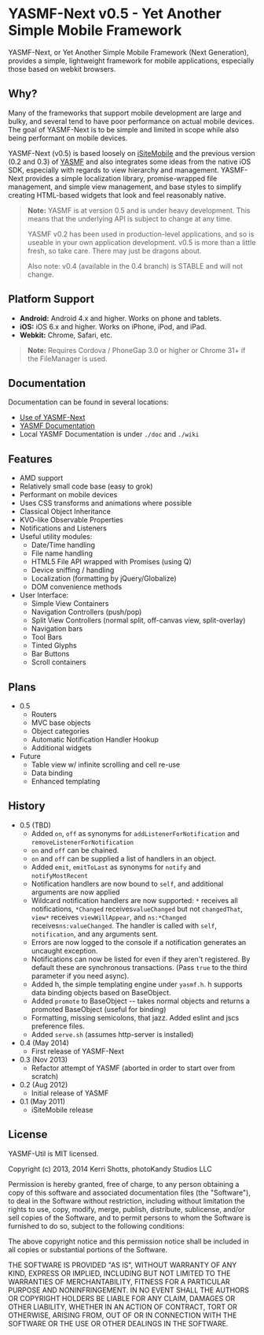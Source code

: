 YASMF-Next v0.5 - Yet Another Simple Mobile Framework
=====================================================

YASMF-Next, or Yet Another Simple Mobile Framework (Next Generation), provides a simple, lightweight framework for mobile applications, especially those based on webkit browsers.

Why?
----

Many of the frameworks that support mobile development are large and bulky, and several tend to have poor performance on actual mobile devices. The goal of YASMF-Next is to be simple and limited in scope while also being performant on mobile devices.

YASMF-Next (v0.5) is based loosely on [iSiteMobile](https://github.com/kerrishotts/iSite-Mobile) and the previous version (0.2 and 0.3) of [YASMF](https://github.com/photokandyStudios/YASMF) and also integrates some ideas from the native iOS SDK, especially with regards to view hierarchy and management. YASMF-Next provides a simple localization library, promise-wrapped file management, and simple view management, and base styles to simplify creating HTML-based widgets that look and feel reasonably native.

> **Note:** YASMF is at version 0.5 and is under heavy development. This means that the underlying API is subject to change at any time.
>
> YASMF v0.2 has been used in production-level applications, and so is useable in your own application development. v0.5 is more than a little fresh, so take care. There may just be dragons about.
>
> Also note: v0.4 (available in the 0.4 branch) is STABLE and will not change.

Platform Support
----------------

- **Android:** Android 4.x and higher. Works on phone and tablets.
- **iOS:** iOS 6.x and higher. Works on iPhone, iPod, and iPad.
- **Webkit:** Chrome, Safari, etc.

> **Note:** Requires Cordova / PhoneGap 3.0 or higher or Chrome 31+ if the FileManager is used.

Documentation
-------------

Documentation can be found in several locations:

- [Use of YASMF-Next](https://github.com/photokandyStudios/YASMF-Next/wiki)
- [YASMF Documentation](http://photokandystudios.github.io/YASMF-Next/index.html)
- Local YASMF Documentation is under `./doc` and `./wiki`

Features
--------

- AMD support
- Relatively small code base (easy to grok)
- Performant on mobile devices
- Uses CSS transforms and animations where possible
- Classical Object Inheritance
- KVO-like Observable Properties
- Notifications and Listeners
- Useful utility modules:
	- Date/Time handling
	- File name handling
	- HTML5 File API wrapped with Promises (using Q)
	- Device sniffing / handling
	- Localization (formatting by jQuery/Globalize)
	- DOM convenience methods
- User Interface:
	- Simple View Containers
	- Navigation Controllers (push/pop)
	- Split View Controllers (normal split, off-canvas view, split-overlay)
	- Navigation bars
	- Tool Bars
	- Tinted Glyphs
	- Bar Buttons
	- Scroll containers

Plans
-----

- 0.5
	- Routers
	- MVC base objects
	- Object categories
	- Automatic Notification Handler Hookup
	- Additional widgets
- Future
	- Table view w/ infinite scrolling and cell re-use
	- Data binding
	- Enhanced templating

History
-------

- 0.5 (TBD)
	- Added `on`, `off` as synonyms for `addListenerForNotification` and `removeListenerForNotification`
	- `on` and `off` can be chained.
	- `on` and `off` can be supplied a list of handlers in an object.
	- Added `emit`, `emitToLast` as synonyms for `notify` and `notifyMostRecent`
	- Notification handlers are now bound to `self`, and additional arguments are now applied
	- Wildcard notification handlers are now supported: `*` receives all notifications, `*Changed` receives`valueChanged` but not `changedThat`, `view*` receives `viewWillAppear`, and `ns:*Changed` receives`ns:valueChanged`. The handler is called with `self`, `notification`, and any arguments sent.
	- Errors are now logged to the console if a notification generates an uncaught exception.
	- Notifications can now be listed for even if they aren't registered. By default these are synchronous transactions. (Pass `true` to the third parameter if you need async).
	- Added h, the simple templating engine under `yasmf.h`. h supports data binding objects based on BaseObject.
	- Added `promote` to BaseObject -- takes normal objects and returns a promoted BaseObject (useful for binding)
	- Formatting, missing semicolons, that jazz. Added eslint and jscs preference files.
	- Added `serve.sh` (assumes http-server is installed)
- 0.4 (May 2014)
	- First release of YASMF-Next
- 0.3 (Nov 2013)
	- Refactor attempt of YASMF (aborted in order to start over from scratch)
- 0.2 (Aug 2012)
	- Initial release of YASMF
- 0.1 (May 2011)
	- iSiteMobile release

License
-------

YASMF-Util is MIT licensed.

Copyright (c) 2013, 2014 Kerri Shotts, photoKandy Studios LLC

Permission is hereby granted, free of charge, to any person obtaining a copy of this software and associated documentation files (the "Software"), to deal in the Software without restriction, including without limitation the rights to use, copy, modify, merge, publish, distribute, sublicense, and/or sell copies of the Software, and to permit persons to whom the Software is furnished to do so, subject to the following conditions:

The above copyright notice and this permission notice shall be included in all copies or substantial portions of the Software.

THE SOFTWARE IS PROVIDED "AS IS", WITHOUT WARRANTY OF ANY KIND, EXPRESS OR IMPLIED, INCLUDING BUT NOT LIMITED TO THE WARRANTIES OF MERCHANTABILITY, FITNESS FOR A PARTICULAR PURPOSE AND NONINFRINGEMENT. IN NO EVENT SHALL THE AUTHORS OR COPYRIGHT HOLDERS BE LIABLE FOR ANY CLAIM, DAMAGES OR OTHER LIABILITY, WHETHER IN AN ACTION OF CONTRACT, TORT OR OTHERWISE, ARISING FROM, OUT OF OR IN CONNECTION WITH THE SOFTWARE OR THE USE OR OTHER DEALINGS IN THE SOFTWARE.
